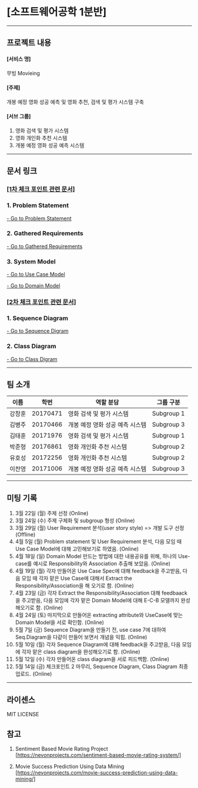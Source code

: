 # [소프트웨어공학 1분반]
---

## 프로젝트 내용


#### [서비스 명]

무빙 Movieing

#### [주제]

 개봉 예정 영화 성공 예측 및 영화 추천, 검색 및 평가 시스템 구축


#### [서브 그룹]

 1. 영화 검색 및 평가 시스템
 2. 영화 개인화 추천 시스템
 3. 개봉 예정 영화 성공 예측 시스템

---
## 문서 링크
### <a href="https://github.com/wnsgud0428/MovieProject/tree/main/Documents/1st_checkpoint">[1차 체크 포인트 관련 문서]</a>
### 1. Problem Statement
 
<a href="https://github.com/wnsgud0428/MovieProject/blob/main/Documents/1st_checkpoint/problemstatement.pdf">- Go to Problem Statement</a>
### 2. Gathered Requirements

<a href="https://github.com/wnsgud0428/MovieProject/blob/main/Documents/1st_checkpoint/requirement.pdf">- Go to Gathered Requirements</a>

### 3. System Model

<a href="https://github.com/wnsgud0428/MovieProject/tree/main/Documents/1st_checkpoint/Usecase">- Go to Use Case Model</a>

<a href="https://github.com/wnsgud0428/MovieProject/tree/main/Documents/1st_checkpoint/DomainModel">- Go to Domain Model</a>

### <a href="https://github.com/wnsgud0428/MovieProject/tree/main/Documents/2nd_checkpoint">[2차 체크 포인트 관련 문서]</a>

### 1. Sequence Diagram

<a href="https://github.com/wnsgud0428/MovieProject/tree/main/Documents/2nd_checkpoint/SequenceDiagram">- Go to Sequence Digram</a>
         
### 2. Class Diagram

<a href="https://github.com/wnsgud0428/MovieProject/tree/main/Documents/2nd_checkpoint/ClassDiagram">- Go to Class Digram</a>

---
## 팀 소개  

|   이름  |  학번 |  역할 분담 | 그룹 구분 |
|---------|------|------------|---------------|
|  강창훈 | 20170471|영화 검색 및 평가 시스템|Subgroup 1
|  김병주 | 20170466|개봉 예정 영화 성공 예측 시스템|Subgroup 3
|  김태훈 | 20171976|영화 검색 및 평가 시스템|Subgroup 1
|  박준형 | 20176861|영화 개인화 추천 시스템|Subgroup 2
|  유호성 | 20172256|영화 개인화 추천 시스템|Subgroup 2
|  이찬영 | 20171006|개봉 예정 영화 성공 예측 시스템|Subgroup 3


---
## 미팅 기록

1. 3월 22일 (월) 주제 선정 (Online)
2. 3월 24일 (수) 주제 구체화 및 subgroup 형성 (Online) 
3. 3월 29일 (월) User Requirement 분석(user story style) => 개발 도구 선정 (Offline)
4. 4월 5일  (월) Problem statement 및 User Requirement 분석, 다음 모임 때 Use Case Model에 대해 고민해보기로 하였음. (Online)
5. 4월 18일 (일) Domain Model 만드는 방법에 대한 내용공유를 위해, 하나의 Use-case를 예시로 Responsibility와 Association 추출해 보았음. (Online)
6. 4월 19일 (월) 각자 만들어온 Use Case Spec에 대해 feedback을 주고받음, 다음 모임 때 각자 맡은 Use Case에 대해서 Extract the Responsibility/Association을 해 오기로 함. (Online)
7. 4월 23일 (금) 각자 Extract the Responsibility/Association 대해 feedbaack을 주고받음, 다음 모임에 각자 맡은 Domain Model에 대해 E-C-B 모델까지 완성해오기로 함. (Online) 
8. 4월 24일 (토) 마지막으로 만들어온 extracting attribute와 UseCase에 맞는 Domain Model을 서로 확인함. (Online) 
9. 5월 7일  (금) Sequence Diagram을 만들기 전, use case 7에 대하여 Seq.Diagram을 다같이 만들어 보면서 개념을 익힘. (Online)
10. 5월 10일 (월) 각자 Sequence Diagram에 대해 feedback을 주고받음, 다음 모임에 각자 맡은 class diagram을 완성해오기로 함. (Online)
11. 5월 12일 (수) 각자 만들어온 class diagram을 서로 피드백함. (Online)
12. 5월 14일 (금) 체크포인트 2 마무리, Sequence Diagram, Class Diagram 최종 업로드. (Online)


---
## 라이센스

MIT LICENSE

## 참고

1. Sentiment Based Movie Rating Project 
[https://nevonprojects.com/sentiment-based-movie-rating-system/]
  
2. Movie Success Prediction Using Data Mining 
[https://nevonprojects.com/movie-success-prediction-using-data-mining/]

